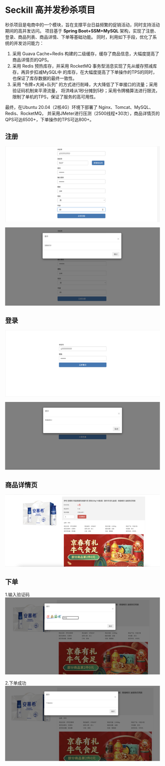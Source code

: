 # Seckill 高并发秒杀项目

秒杀项目是电商中的一个模块，旨在支撑平台日益频繁的促销活动，同时支持活动期间的高并发访问。
项目基于 **Spring Boot+SSM+MySQL** 架构，实现了注册、登录、商品列表、商品详情、下单等基础功能。
同时，利用如下手段，优化了系统的并发访问能力：
1. 采用 Guava Cache+Redis 构建的二级缓存，缓存了商品信息，大幅度提高了商品详情页的QPS。
2. 采用 Redis 预热库存，并采用 RocketMQ 事务型消息实现了先从缓存预减库存，再异步扣减MySQL中
   的库存，在大幅度提高了下单操作的TPS的同时，也保证了库存数据的最终一致性。
3. 采用 “令牌+大闸+队列” 的方式进行削峰，大大降低了下单接口的流量；采用验证码机制来平滑流量，
   将洪峰从1秒分摊到5秒；采用令牌桶算法进行限流，限制了单机的TPS，保证了服务的高可用性。

最终，在Ubuntu 20.04（2核4G）环境下部署了 Nginx、Tomcat、MySQL、Redis、RocketMQ，
   并采用JMeter进行压测（2500线程*30次），商品详情页的QPS可达6500+，下单操作的TPS可达800+。

## 注册
![](img/注册.png)

![](img/注册成功.png)
## 登录
![](img/登录.png)

![](img/登录成功.png)
## 商品详情页
![](img/商品详情.png)
## 下单
1.输入验证码
![](img/验证码.png)

2.下单成功
![](img/下单成功.png)